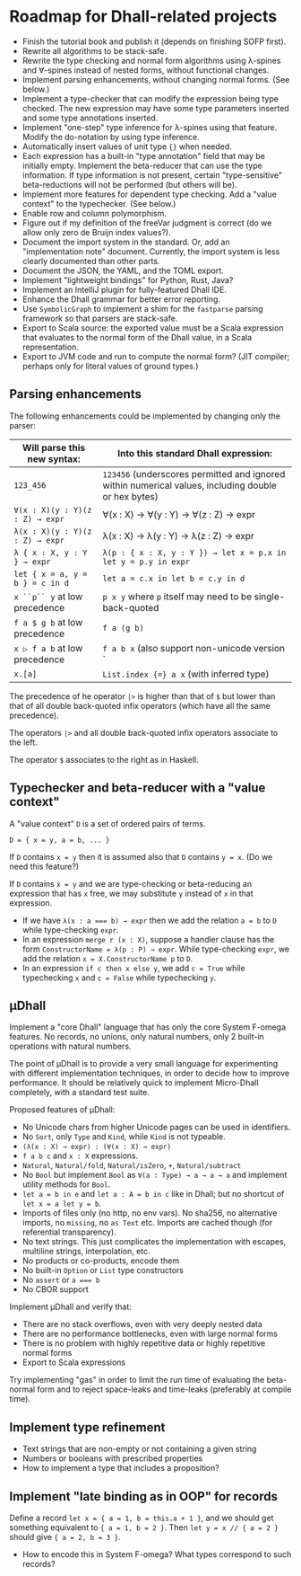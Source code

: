 # Roadmap for Dhall-related projects

- Finish the tutorial book and publish it (depends on finishing SOFP first).
- Rewrite all algorithms to be stack-safe.
- Rewrite the type checking and normal form algorithms using λ-spines and ∀-spines instead of nested forms, without functional changes.
- Implement parsing enhancements, without changing normal forms. (See below.)
- Implement a type-checker that can modify the expression being type checked. The new expression may have some type parameters inserted and some type annotations inserted.
- Implement "one-step" type inference for λ-spines using that feature. Modify the do-notation by using type inference.
- Automatically insert values of unit type `{}` when needed.
- Each expression has a built-in "type annotation" field that may be initially empty. Implement the beta-reducer that can use the type information. If type information is not present, certain "type-sensitive" beta-reductions will not be performed (but others will be).
- Implement more features for dependent type checking. Add a "value context" to the typechecker. (See below.)
- Enable row and column polymorphism.
- Figure out if my definition of the freeVar judgment is correct (do we allow only zero de Bruijn index values?).
- Document the import system in the standard. Or, add an "implementation note" document. Currently, the import system is less clearly documented than other parts.
- Document the JSON, the YAML, and the TOML export.
- Implement "lightweight bindings" for Python, Rust, Java?
- Implement an IntelliJ plugin for fully-featured Dhall IDE.
- Enhance the Dhall grammar for better error reporting.
- Use `SymbolicGraph` to implement a shim for the `fastparse` parsing framework so that parsers are stack-safe.
- Export to Scala source: the exported value must be a Scala expression that evaluates to the normal form of the Dhall value, in a Scala representation.
- Export to JVM code and run to compute the normal form? (JIT compiler; perhaps only for literal values of ground types.)

## Parsing enhancements

The following enhancements could be implemented by changing only the parser:

| Will parse this new syntax:     | Into this standard Dhall expression:                                                                |
|---------------------------------|-----------------------------------------------------------------------------------------------------|
| `123_456`                       | `123456` (underscores permitted and ignored within numerical values, including double or hex bytes) |
| `∀(x : X)(y : Y)(z : Z) → expr` | ∀(x : X) → ∀(y : Y) → ∀(z : Z) → expr                                                               |
| `λ(x : X)(y : Y)(z : Z) → expr` | λ(x : X) → λ(y : Y) → λ(z : Z) → expr                                                               |
| `λ { x : X, y : Y } → expr`     | `λ(p : { x : X, y : Y }) → let x = p.x in let y = p.y in expr`                                      |
| `let { x = a, y = b } = c in d` | `let a = c.x in let b = c.y in d`                                                                   |
| `x ``p`` y`  at low precedence  | `p x y`  where `p` itself may need to be single-back-quoted                                         |
| `f a $ g b`  at low precedence  | `f a (g b)`                                                                                         |
| `x ▷ f a b`  at low precedence  | `f a b x`  (also support non-unicode version `|>` of the triangle)                                      |
| `x.[a]`                         | `List.index {=} a x`    (with inferred type)                                                        |

The precedence of he operator `|>`
is higher than that of `$` but lower than that of all double back-quoted infix operators (which have all the same precedence).

The operators `|>` and all double back-quoted infix operators associate to the left.

The operator `$` associates to the right as in Haskell.

## Typechecker and beta-reducer with a "value context"

A "value context" `D` is a set of ordered pairs of terms.

`D = { x = y, a = b, ... }`

If `D` contains `x = y` then it is assumed also that `D` contains `y = x`. (Do we need this feature?)

If `D` contains `x = y` and we are type-checking or beta-reducing an expression that has `x` free, we may substitute `y` instead of `x` in that expression.

- If we have `λ(x : a === b) → expr` then we add the relation `a = b` to `D` while type-checking `expr`.
- In an expression `merge r (x : X)`, suppose a handler clause has the form `ConstructorName = λ(p : P) → expr`. While type-checking `expr`, we add the relation `x = X.ConstructorName p` to `D`.
- In an expression `if c then x else y`, we add `c = True` while typechecking `x` and `c = False` while typechecking `y`.

## µDhall

Implement a "core Dhall" language that has only the core System F-omega features. No records, no unions, only natural numbers, only 2 built-in operations with natural numbers.

The point of µDhall is to provide a very small language for experimenting with different implementation techniques, in order to decide how to improve performance.
It should be relatively quick to implement Micro-Dhall completely, with a standard test suite.

Proposed features of µDhall:

- No Unicode chars from higher Unicode pages can be used in identifiers.
- No `Sort`, only `Type` and `Kind`, while `Kind` is not typeable.
- `(λ(x : X) → expr) : (∀(x : X) → expr)`
- `f a b c` and `x : X` expressions.
- `Natural`, `Natural/fold`, `Natural/isZero`, `+`, `Natural/subtract`
- No `Bool` but implement `Bool` as `∀(a : Type) → a → a → a` and implement utility methods for `Bool`.
- `let a = b in e` and `let a : A = b in c` like in Dhall; but no shortcut of `let x = a let y = b`.
- Imports of files only (no http, no env vars). No sha256, no alternative imports, no `missing`, no `as Text` etc. Imports are cached though (for referential transparency).
- No text strings. This just complicates the implementation with escapes, multiline strings, interpolation, etc.
- No products or co-products, encode them
- No built-in `Option` or `List` type constructors
- No `assert` or `a === b`
- No CBOR support

Implement µDhall and verify that:
- There are no stack overflows, even with very deeply nested data
- There are no performance bottlenecks, even with large normal forms
- There is no problem with highly repetitive data or highly repetitive normal forms
- Export to Scala expressions

Try implementing "gas" in order to limit the run time of evaluating the beta-normal form and to reject space-leaks and time-leaks (preferably at compile time).

## Implement type refinement

- Text strings that are non-empty or not containing a given string
- Numbers or booleans with prescribed properties
- How to implement a type that includes a proposition?

## Implement "late binding as in OOP" for records

Define a record `let x = { a = 1, b = this.a + 1 }`, and we should get something equivalent to `{ a = 1, b = 2 }`.
Then `let y = x // { a = 2 }` should give `{ a = 2, b = 3 }`.

- How to encode this in System F-omega? What types correspond to such records?
